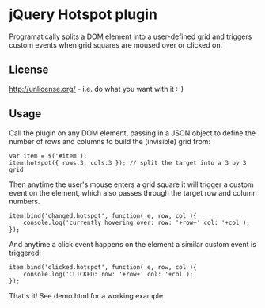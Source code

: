 jQuery Hotspot plugin
=================

Programatically splits a DOM element into a user-defined grid and triggers custom events when grid squares are moused over or clicked on.

License
-------

http://unlicense.org/ - i.e. do what you want with it :-)

Usage
-----

Call the plugin on any DOM element, passing in a JSON object to define the number of rows and columns to build the (invisible) grid from:

    var item = $('#item');
    item.hotspot({ rows:3, cols:3 }); // split the target into a 3 by 3 grid
    
Then anytime the user's mouse enters a grid square it will trigger a custom event on the element, which also passes through the target row and column numbers.

    item.bind('changed.hotspot', function( e, row, col ){
    	console.log('currently hovering over: row: '+row+' col: '+col );
    });

And anytime a click event happens on the element a similar custom event is triggered:

    item.bind('clicked.hotspot', function( e, row, col ){
    	console.log('CLICKED: row: '+row+' col: '+col );
    });

That's it! See demo.html for a working example